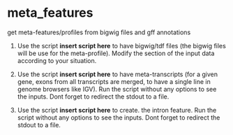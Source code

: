 # meta_features
get meta-features/profiles from bigwig files and gff annotations


1) Use the script **insert script here** to have bigwig/tdf files (the bigwig files will be use for the meta-profile). Modify the section of the input data according to your situation.

2) Use the script **insert script here** to have meta-transcripts (for a given gene, exons from all transcripts are merged, to have a single line in genome browsers like IGV). Run the script without any options to see the inputs. Dont forget to redirect the stdout to a file.

3) Use the script **insert script here** to create.  the intron feature. Run the script without any options to see the inputs. Dont forget to redirect the stdout to a file.



